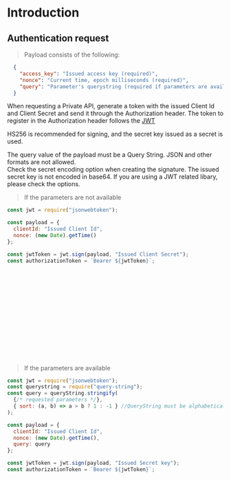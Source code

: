 # Introduction

## Authentication request

> Payload consists of the following:

```json
  {
    "access_key": "Issued access key (required)",
    "nonce": "Current time, epoch milliseconds (required)",
    "query": "Parameter's querystring (required if parameters are available)"
  }
```


When requesting a Private API, generate a token with the issued Client Id and Client Secret and send it through the Authorization header. The token to register in the Authorization header follows the [JWT](https://jwt.io)

HS256 is recommended for signing, and the secret key issued as a secret is used.

<aside class="warning">
The query value of the payload must be a Query String. JSON and other formats are not allowed.
</aside>

<aside class="notice">
Check the secret encoding option when creating the signature. The issued secret key is not encoded in base64. If you are using a JWT related libary, please check the options.
</aside>

>If the parameters are not available

```javascript
const jwt = require("jsonwebtoken");

const payload = {
  clientId: "Issued Client Id",
  nonce: (new Date).getTime()
};

const jwtToken = jwt.sign(payload, "Issued Client Secret");
const authorizationToken = `Bearer ${jwtToken}`;
```

<br/>
<br/>
<br/>
<br/>


<br/>
<br/>
<br/>
<br/>


<br/>
<br/>
<br/>
<br/>

>If the parameters are available

```javascript 
const jwt = require("jsonwebtoken");
const querystring = require("query-string");
const query = queryString.stringify(
  {/* requested parameters */}, 
  { sort: (a, b) => a > b ? 1 : -1 } //QueryString must be alphabetically ordered.
);

const payload = {
  clientId: "Issued Client Id",
  nonce: (new Date).getTime(),
  query: query
};

const jwtToken = jwt.sign(payload, "Issued Secret key");
const authorizationToken = `Bearer ${jwtToken}`;

```